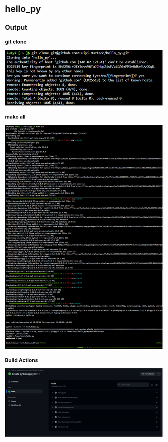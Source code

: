 # hello_py

## Output

### git clone

![git_clone](./img/git_clone.png)

### make all

![Makealls](./img/makeall.jpg)

### Build Actions

![Build](./img/YAML.png )
